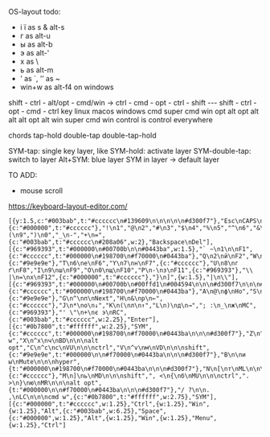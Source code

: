 OS-layout todo:
- і ї as s & alt-s
- г as alt-u
- ы as alt-b
- э as alt-'
- х as \
- ь as alt-m
- ’ as `, ’’ as ~
- win+w as alt-f4 on windows

shift - ctrl - alt/opt - cmd/win ->
ctrl - cmd - opt - ctrl - shift   ---   shift - ctrl - opt - cmd - ctrl
key linux macos windows
cmd super cmd   win
opt alt   opt   alt
alt alt   opt   alt
win super cmd   win
control is control everywhere

chords
tap-hold
double-tap
double-tap-hold

SYM-tap: single key layer, like <leader>
SYM-hold: activate layer
SYM-double-tap: switch to layer
Alt+SYM: blue layer
SYM in layer -> default layer

TO ADD:
- mouse scroll

https://keyboard-layout-editor.com/

```
[{y:1.5,c:"#003bab",t:"#cccccc\n#139609\n\n\n\n\n#d300f7"},"Esc\nCAPS\n\n\n\n\ncmd",{c:"#000000",t:"#cccccc"},"!\n1","@\n2","#\n3","$\n4","%\n5","^\n6","&\n7","*\n8","(\n9",")\n0","_\n-","+\n=",{c:"#003bab",t:"#cccccc\n#208a06",w:2},"Backspace\nDel"],
[{c:"#969393",t:"#000000\n#00700b\n\n#0443ba",w:1.5},"` ~\n1\n\nF1",{c:"#cccccc",t:"#000000\n#198700\n#f70000\n#0443ba"},"Q\n2\nй\nF2","W\n3\nц\nF3","E\n4\nу\nF4","R\n5\nк\nF5",{c:"#9e9e9e"},"T\n6\nе\nF6","Y\n7\nн\nF7",{c:"#cccccc"},"U\n8\nг ґ\nF8","I\n9\nш\nF9","O\n0\nщ\nF10","P\n-\nз\nF11",{c:"#969393"},"\\ |\n=\nх\nF12",{c:"#000000",t:"#cccccc"},"}\n]",{w:1.5},"|\n\\"],
[{c:"#969393",t:"#000000\n#00700b\n#00ffd1\n#004594\n\n\n#d300f7\n\n\n#d300f7",w:1.75},"Tab\n!\nCAPS\nPlay/Pause\n\n\n\n\n\nctrl",{c:"#cccccc",t:"#000000\n#198700\n#f70000\n#0443ba"},"A\n@\nф\nHo","S\n#\nі ї\nPgU","D\n$\nв\nPgD","F\n%\nа\nEnd",{c:"#9e9e9e"},"G\n^\nп\nNext","H\n&\nр\n←",{c:"#cccccc"},"J\n*\nо\n↓","K\n(\nл\n↑","L\n)\nд\n→","; :\n_\nж\nMC",{c:"#969393"},"' \"\n+\nє э\nRC",{c:"#003bab",t:"#cccccc",w:2.25},"Enter"],
[{c:"#0b7800",t:"#ffffff",w:2.25},"SYM",{c:"#cccccc",t:"#000000\n#198700\n#f70000\n#0443ba\n\n\n#d300f7"},"Z\n^z\nя\nBU\n\n\ncmd w","X\n^x\nч\nBD\n\n\nalt opt","C\n^c\nс\nVU\n\n\nctrl","V\n^v\nм\nVD\n\n\nshift",{c:"#9e9e9e",t:"#000000\n\n#f70000\n#0443ba\n\n\n#d300f7"},"B\n\nи ы\nMute\n\n\nhyper",{t:"#000000\n#198700\n#f70000\n#0443ba\n\n\n#d300f7"},"N\n[\nт\nML\n\n\nmeh",{c:"#cccccc"},"M\n]\nь\nMD\n\n\nshift",", <\n{\nб\nMU\n\n\nctrl",". >\n}\nю\nMR\n\n\nalt opt",{t:"#000000\n\n#f70000\n#0443ba\n\n\n#d300f7"},"/ ?\n\n. ,\nLC\n\n\ncmd w",{c:"#0b7800",t:"#ffffff",w:2.75},"SYM"],
[{c:"#000000",t:"#cccccc",w:1.25},"Ctrl",{w:1.25},"Win",{w:1.25},"Alt",{c:"#003bab",w:6.25},"Space",{c:"#000000",w:1.25},"Alt",{w:1.25},"Win",{w:1.25},"Menu",{w:1.25},"Ctrl"]
```
